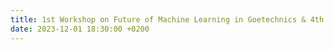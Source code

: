 ```yaml
---
title: 1st Workshop on Future of Machine Learning in Goetechnics & 4th Machine Learning in Okayama, Japan
date: 2023-12-01 18:30:00 +0200
---
```

